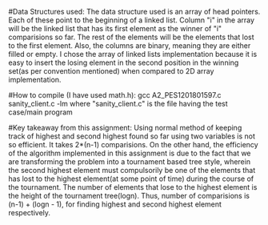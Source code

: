 #Data Structures used:
The data structure used is an array of head pointers. Each of these point to the beginning of 
a linked list. Column "i" in the array will be the linked list that has its first element 
as the winner of "i" comparisions so far. The rest of the elements will be the elements that lost to the 
first element. Also, the columns are binary, meaning they are either filled or empty. I chose the array of linked lists implementation because it is easy to insert the losing element in the second position in the winning set(as per convention mentioned) when compared to 2D array implementation.

#How to compile (I have used math.h):
gcc A2_PES1201801597.c sanity_client.c -lm
where "sanity_client.c" is the file having the test case/main program

#Key takeaway from this assignment:
Using normal method of keeping track of highest and second highest found so far using two 
variables is not so efficient. It takes 2*(n-1) comparisions. On the other hand, 
the efficiency of the algorithm implemented in this assignment is due to the fact that we are transforming 
the problem into a tournament based tree style, wherein the second highest element must compulsorily be one of the elements that has lost to the highest element(at some point of time) during the course of the tournament. The number of elements that lose to the highest element is the height of the tournament tree(logn). Thus, number of comparisions is (n-1) + (logn - 1), for finding highest and second highest element respectively.
